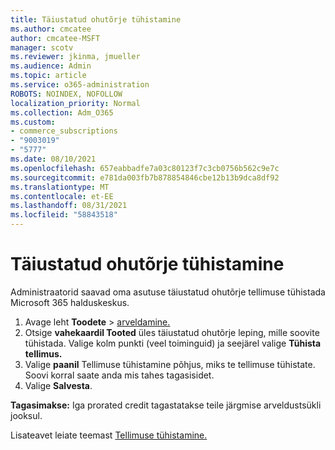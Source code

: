 ```yaml
---
title: Täiustatud ohutõrje tühistamine
ms.author: cmcatee
author: cmcatee-MSFT
manager: scotv
ms.reviewer: jkinma, jmueller
ms.audience: Admin
ms.topic: article
ms.service: o365-administration
ROBOTS: NOINDEX, NOFOLLOW
localization_priority: Normal
ms.collection: Adm_O365
ms.custom:
- commerce_subscriptions
- "9003019"
- "5777"
ms.date: 08/10/2021
ms.openlocfilehash: 657eabbadfe7a03c80123f7c3cb0756b562c9e7c
ms.sourcegitcommit: e781da003fb7b878854846cbe12b13b9dca8df92
ms.translationtype: MT
ms.contentlocale: et-EE
ms.lasthandoff: 08/31/2021
ms.locfileid: "58843518"
---
```

# <a name="cancel-advanced-threat-protection"></a>Täiustatud ohutõrje tühistamine

Administraatorid saavad oma asutuse täiustatud ohutõrje tellimuse tühistada Microsoft 365 halduskeskus.

1. Avage leht **Toodete**  >  [arveldamine.](https://go.microsoft.com/fwlink/p/?linkid=842054)
2. Otsige **vahekaardil Tooted** üles täiustatud ohutõrje leping, mille soovite tühistada. Valige kolm punkti (veel toiminguid) ja seejärel valige **Tühista tellimus.**
3. Valige **paanil** Tellimuse tühistamine põhjus, miks te tellimuse tühistate. Soovi korral saate anda mis tahes tagasisidet.
4. Valige **Salvesta**.

**Tagasimakse:** Iga prorated credit tagastatakse teile järgmise arveldustsükli jooksul.

Lisateavet leiate teemast [Tellimuse tühistamine.](https://docs.microsoft.com/microsoft-365/commerce/subscriptions/cancel-your-subscription)